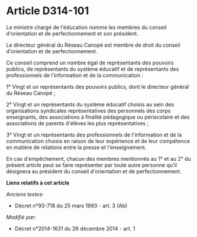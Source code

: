 # Article D314-101

Le ministre chargé de l'éducation nomme les membres du conseil d'orientation et de perfectionnement et son président. 

Le directeur général du    Réseau Canopé est membre de droit du conseil d'orientation et de perfectionnement. 

Ce conseil comprend un nombre égal de représentants des pouvoirs publics, de représentants du système éducatif et de
représentants des professionnels de l'information et de la communication : 

1° Vingt et un représentants des pouvoirs publics, dont le directeur général du    Réseau Canopé ; 

2° Vingt et un représentants du système éducatif choisis au sein des organisations syndicales représentatives des personnels
des corps enseignants, des associations à finalité pédagogique ou périscolaire et des associations de parents d'élèves les
plus représentatives ; 

3° Vingt et un représentants des professionnels de l'information et de la communication choisis en raison de leur expérience
et de leur compétence en matière de relations entre la presse et l'enseignement. 

En cas d'empêchement, chacun des membres mentionnés au 1° et au 2° du présent article peut se faire représenter par toute
autre personne qu'il désignera au président du conseil d'orientation et de perfectionnement.

**Liens relatifs à cet article**

_Anciens textes_:

  - Décret n°93-718 du 25 mars 1993 - art. 3 (Ab)

_Modifié par_:

  - Décret n°2014-1631 du 26 décembre 2014 - art. 1
